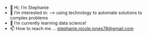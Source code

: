 - 👋 Hi, I’m Stephanie
- 👀 I’m interested in: --> using technology to automate solutions to complex problems
- 🌱 I’m currently learning data science!
- 📫 How to reach me ... stephanie.nicole.jones78@gmail.com     
